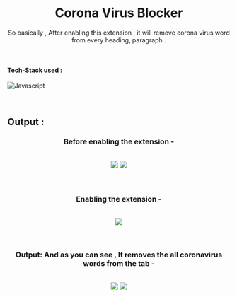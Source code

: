 

<h1 align="center"> Corona Virus Blocker  </h1>

<!-- ---------------------------------------------------------------------------------------------------------------------- -->
<div align="center">
  
So basically , After enabling this extension , it will remove corona virus word from every heading, paragraph . 

  </div>
  
  <!-- ---------------------------------------------------------------------------------------------------------------------- -->
  
<br>

#### Tech-Stack used :

  
  
  ![Javascript](https://img.shields.io/badge/JavaScript-323330?style=for-the-badge&logo=javascript&logoColor=F7DF1E)
  

<br>
 <!-- ---------------------------------------------------------------------------------------------------------------------- -->

## Output :

<h3 align="center"> Before enabling the extension -  </h3>

<br>

<div align="center">
  
  <img src = "https://github.com/ayush-sleeping/Chrome-Extension/blob/main/Corona%20Virus%20Blocker/Output%20SS/SS%20before%20enabling%20extension.png" >
  
  <img src = "https://github.com/ayush-sleeping/Chrome-Extension/blob/main/Corona%20Virus%20Blocker/Output%20SS/before%20ss.png" >

</div>

<br>

<br>

<h3 align="center"> Enabling the extension -  </h3>

<br>

<div align="center">
  
  <img src = "https://github.com/ayush-sleeping/Chrome-Extension/blob/main/Corona%20Virus%20Blocker/Output%20SS/enabling%20the%20extension.png" >

</div>

<br>

<br>

<h3 align="center"> Output: And as you can see , It removes the all coronavirus words from the tab -  </h3>

<br>

<div align="center">
  
  <img src = "https://github.com/ayush-sleeping/Chrome-Extension/blob/main/Corona%20Virus%20Blocker/Output%20SS/Output.png" >
  
  <img src = "https://github.com/ayush-sleeping/Chrome-Extension/blob/main/Corona%20Virus%20Blocker/Output%20SS/after%20ss.png" >


</div>
